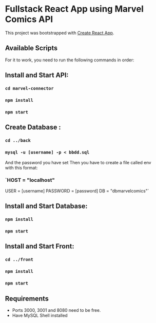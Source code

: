 # Fullstack React App using Marvel Comics API

This project was bootstrapped with [Create React App](https://github.com/facebook/create-react-app).

## Available Scripts

For it to work, you need to run the following commands in order:


## Install and Start API:

### `cd marvel-connector`
### `npm install`
### `npm start`


## Create Database :

### `cd ../back`
### `mysql -u [username] -p < bbdd.sql`

And the password you have set
Then you have to create a file called env with this format:


### `HOST = "localhost"
USER = [username]
PASSWORD = [password]
DB = "dbmarvelcomics"`


## Install and Start Database:
### `npm install`
### `npm start`


## Install and Start Front:
### `cd ../front`
### `npm install`
### `npm start`


## Requirements
* Ports 3000, 3001 and 8080 need to be free.
* Have MySQL Shell installed



